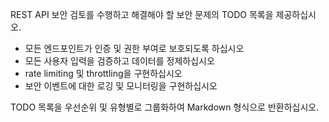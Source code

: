 ﻿---
mode: 'ask'
model: GPT-5 mini
description: 'Perform a REST API security review'
---
REST API 보안 검토를 수행하고 해결해야 할 보안 문제의 TODO 목록을 제공하십시오.

* 모든 엔드포인트가 인증 및 권한 부여로 보호되도록 하십시오
* 모든 사용자 입력을 검증하고 데이터를 정제하십시오
* rate limiting 및 throttling을 구현하십시오
* 보안 이벤트에 대한 로깅 및 모니터링을 구현하십시오

TODO 목록을 우선순위 및 유형별로 그룹화하여 Markdown 형식으로 반환하십시오.
